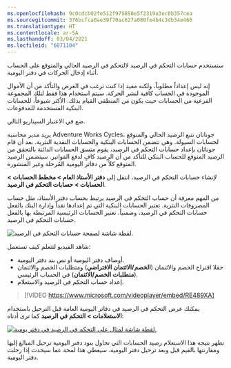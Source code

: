 ```yaml
---
ms.openlocfilehash: 9c0cdcb02fe512f975850e5f2319a3ec0b357cea
ms.sourcegitcommit: 376bcfca0ae39f70ac627a080fe4b4c3db34e466
ms.translationtype: HT
ms.contentlocale: ar-SA
ms.lasthandoff: 03/04/2021
ms.locfileid: "6071104"
---
```

ستستخدم حسابات التحكم في الرصيد لالتحكم في الرصيد الحالي والمتوقع على الحساب أثناء إدخال الحركات في دفتر اليومية. 
 
إنه ليس إعداداً مطلوباً، ولكنه مفيد إذا كنت ترغب في العرض والتأكد من أن الأموال الموجودة في الحساب كافية لنشر الحركة. سيتم استخدام هذا فقط لتلك المجموعة الفرعية من الحسابات حيث يكون من المنطقي القيام بذلك.  الأكثر شيوعاً، للحسابات البنكية المستخدمة للمدفوعات.
  
ضع في الاعتبار السيناريو التالي.

يريد مدير محاسبة Adventure Works Cycles، جوناثان تتبع الرصيد الحالي والمتوقع لحسابات السيولة.  وهي تتضمن الحسابات البنكية والحسابات النقدية النثرية.  بعد أن قام جوناثان بإعداد حسابات التحكم في الرصيد، يقوم منسق الحسابات الدائنة بالتحقق من الرصيد المتوقع للحساب البنكي للتأكد من أن الرصيد كافٍ لدفع الفواتير. سيتضمن الرصيد المتوقع كلاً من دفاتر اليومية المُرحلة وغير المنشورة.  

لإنشاء حسابات التحكم في الرصيد، انتقل إلى **دفتر الأستاذ العام > مخطط الحسابات > الحسابات > حسابات التحكم في الرصيد**.

من المهم معرفة أن حساب التحكم في الرصيد يرتبط بحساب دفتر الأستاذ، مثل حساب المصروفات النثرية. تعتبر الحسابات البنكية التي تم إعدادها نقداً وإدارة البنك بالفعل حسابات التحكم في الرصيد، وضمنياً، تعتبر الحسابات الرئيسية المرتبطة بها بالفعل حسابات التحكم في الرصيد.
 
![لقطة شاشة لصفحة حسابات التحكم في الرصيد.](../media/balance-control.png)

شاهد الفيديو لتتعلم كيف تستعمل:

- أوصاف دفتر اليومية أو نص بند دفتر اليومية.
- حقلا اقتراح الخصم والائتمان (**الخصم/الائتمان الافتراضي**) ومتطلبات الخصم والائتمان (**متطلبات الخصم/الائتمان**) في الحساب الرئيسي. 
- إعداد حساب التحكم في الرصيد والاستعلام.

> [!VIDEO https://www.microsoft.com/videoplayer/embed/RE489XA]


يمكنك عرض التحكم في الرصيد في دفاتر اليومية العامة قبل الترحيل باستخدام **الاستعلامات > التحكم في الرصيد** كما ترى أدناه:
 
[ ![لقطة شاشة لمثال على التحكم في الرصيد في دفتر يومية.](../media/journal-1.png) ](../media/journal-1.png#lightbox)

تظهر نتيجة هذا الاستعلام رصيد الحسابات التي تحاول بنود دفتر اليومية ترحيل المبالغ إليها ومقارنتها بالقيم قبل وبعد ترحيل دفتر اليومية. سيعطي هذا لمحة عما سيحدث إذا رحلت دفتر اليومية. 


